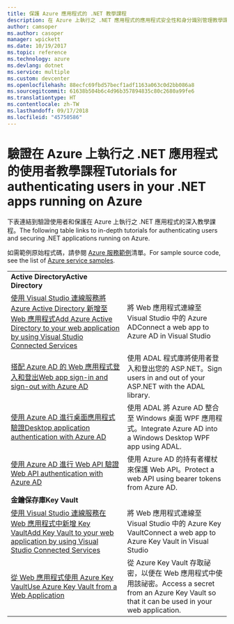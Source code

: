 ```yaml
---
title: 保護 Azure 應用程式的 .NET 教學課程
description: 在 Azure 上執行之 .NET 應用程式的應用程式安全性和身分識別管理教學課程。
author: camsoper
ms.author: casoper
manager: wpickett
ms.date: 10/19/2017
ms.topic: reference
ms.technology: azure
ms.devlang: dotnet
ms.service: multiple
ms.custom: devcenter
ms.openlocfilehash: 88ecfc69fbd57becf1adf1163a063c0d2bb086a8
ms.sourcegitcommit: 61638b504b6c4d96b357894835c80c2680a99fe6
ms.translationtype: HT
ms.contentlocale: zh-TW
ms.lasthandoff: 09/17/2018
ms.locfileid: "45750586"
---
```

# <a name="tutorials-for-authenticating-users-in-your-net-apps-running-on-azure"></a><span data-ttu-id="923b3-103">驗證在 Azure 上執行之 .NET 應用程式的使用者教學課程</span><span class="sxs-lookup"><span data-stu-id="923b3-103">Tutorials for authenticating users in your .NET apps running on Azure</span></span>

<span data-ttu-id="923b3-104">下表連結到驗證使用者和保護在 Azure 上執行之 .NET 應用程式的深入教學課程。</span><span class="sxs-lookup"><span data-stu-id="923b3-104">The following table links to in-depth tutorials for authenticating users and securing .NET applications running on Azure.</span></span>

<span data-ttu-id="923b3-105">如需範例原始程式碼，請參閱 [Azure 服務範例](https://azure.microsoft.com/resources/samples/?platform=dotnet)清單。</span><span class="sxs-lookup"><span data-stu-id="923b3-105">For sample source code, see the list of [Azure service samples](https://azure.microsoft.com/resources/samples/?platform=dotnet).</span></span>

| | |
|---|---|
|<span data-ttu-id="923b3-106">**Active Directory**</span><span class="sxs-lookup"><span data-stu-id="923b3-106">**Active Directory**</span></span>||
| <span data-ttu-id="923b3-107">[使用 Visual Studio 連線服務將 Azure Active Directory 新增至 Web 應用程式][5]</span><span class="sxs-lookup"><span data-stu-id="923b3-107">[Add Azure Active Directory to your web application by using Visual Studio Connected Services][5]</span></span> | <span data-ttu-id="923b3-108">將 Web 應用程式連線至 Visual Studio 中的 Azure AD</span><span class="sxs-lookup"><span data-stu-id="923b3-108">Connect a web app to Azure AD in Visual Studio</span></span> |
| <span data-ttu-id="923b3-109">[搭配 Azure AD 的 Web 應用程式登入和登出][1]</span><span class="sxs-lookup"><span data-stu-id="923b3-109">[Web app sign-in and sign-out with Azure AD][1]</span></span> | <span data-ttu-id="923b3-110">使用 ADAL 程式庫將使用者登入和登出您的 ASP.NET。</span><span class="sxs-lookup"><span data-stu-id="923b3-110">Sign users in and out of your ASP.NET with the ADAL library.</span></span> |
| <span data-ttu-id="923b3-111">[使用 Azure AD 進行桌面應用程式驗證][2]</span><span class="sxs-lookup"><span data-stu-id="923b3-111">[Desktop application authentication with Azure AD][2]</span></span>| <span data-ttu-id="923b3-112">使用 ADAL 將 Azure AD 整合至 Windows 桌面 WPF 應用程式。</span><span class="sxs-lookup"><span data-stu-id="923b3-112">Integrate Azure AD into a Windows Desktop WPF app using ADAL.</span></span> | 
| <span data-ttu-id="923b3-113">[使用 Azure AD 進行 Web API 驗證][3]</span><span class="sxs-lookup"><span data-stu-id="923b3-113">[Web API authentication with Azure AD][3]</span></span> | <span data-ttu-id="923b3-114">使用 Azure AD 的持有者權杖來保護 Web API。</span><span class="sxs-lookup"><span data-stu-id="923b3-114">Protect a web API using bearer tokens from Azure AD.</span></span> |
|<span data-ttu-id="923b3-115">**金鑰保存庫**</span><span class="sxs-lookup"><span data-stu-id="923b3-115">**Key Vault**</span></span>||
| <span data-ttu-id="923b3-116">[使用 Visual Studio 連線服務在 Web 應用程式中新增 Key Vault][6]</span><span class="sxs-lookup"><span data-stu-id="923b3-116">[Add Key Vault to your web application by using Visual Studio Connected Services][6]</span></span> | <span data-ttu-id="923b3-117">將 Web 應用程式連線至 Visual Studio 中的 Azure Key Vault</span><span class="sxs-lookup"><span data-stu-id="923b3-117">Connect a web app to Azure Key Vault in Visual Studio</span></span> |
| <span data-ttu-id="923b3-118">[從 Web 應用程式使用 Azure Key Vault][4]</span><span class="sxs-lookup"><span data-stu-id="923b3-118">[Use Azure Key Vault from a Web Application][4]</span></span> | <span data-ttu-id="923b3-119">從 Azure Key Vault 存取祕密，以便在 Web 應用程式中使用該祕密。</span><span class="sxs-lookup"><span data-stu-id="923b3-119">Access a secret from an Azure Key Vault so that it can be used in your web application.</span></span> | 

[1]: /azure/active-directory/develop/active-directory-devquickstarts-webapp-dotnet
[2]: /azure/active-directory/develop/active-directory-devquickstarts-dotnet
[3]: /azure/active-directory/develop/active-directory-devquickstarts-webapi-dotnet
[4]: /azure/key-vault/key-vault-use-from-web-application
[5]: /azure/active-directory/develop/vs-active-directory-add-connected-service
[6]: /azure/key-vault/vs-key-vault-add-connected-service